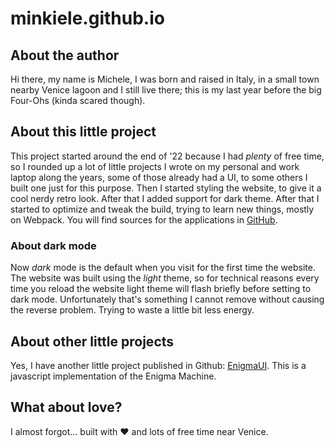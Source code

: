 # minkiele.github.io

## About the author

Hi there, my name is Michele, I was born and raised in Italy,
in a small town nearby Venice lagoon and I still live there;
this is my last year before the big Four-Ohs (kinda scared though).

## About this little project

This project started around the end of '22 because I had _plenty_ of free time,
so I rounded up a lot of little projects I wrote on my personal and work laptop
along the years, some of those already had a UI, to some others I built one
just for this purpose.
Then I started styling the website, to give it a cool nerdy retro look. After
that I added support for dark theme. After that I started to optimize and tweak
the build, trying to learn new things, mostly on Webpack. You will find sources
for the applications in [GitHub](https://github.com/minkiele/minkiele.github.io).

### About dark mode

Now _dark_ mode is the default when you visit for the first time the website.
The website was built using the _light_ theme, so for technical reasons
every time you reload the website light theme will flash briefly before setting
to dark mode. Unfortunately that's something I cannot remove without causing the
reverse problem. Trying to waste a little bit less energy.

## About other little projects

Yes, I have another little project published in Github:
[EnigmaUI](https://minkiele.github.io/EnigmaUI). This is a
javascript implementation of the Enigma Machine.

## What about love?

I almost forgot... built with ❤️ and lots of free time near Venice.
